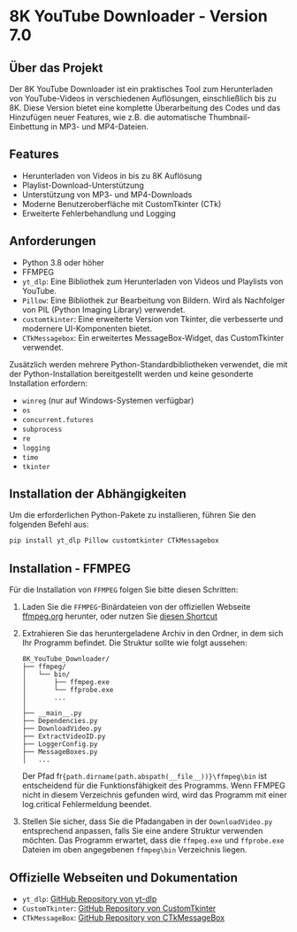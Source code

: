 # 8K YouTube Downloader - Version 7.0

## Über das Projekt

Der 8K YouTube Downloader ist ein praktisches Tool zum Herunterladen von YouTube-Videos in verschiedenen Auflösungen, einschließlich bis zu 8K. Diese Version bietet eine komplette Überarbeitung des Codes und das Hinzufügen neuer Features, wie z.B. die automatische Thumbnail-Einbettung in MP3- und MP4-Dateien.

## Features

- Herunterladen von Videos in bis zu 8K Auflösung
- Playlist-Download-Unterstützung
- Unterstützung von MP3- und MP4-Downloads
- Moderne Benutzeroberfläche mit CustomTkinter (CTk)
- Erweiterte Fehlerbehandlung und Logging

## Anforderungen

- Python 3.8 oder höher
- FFMPEG
- `yt_dlp`: Eine Bibliothek zum Herunterladen von Videos und Playlists von YouTube.
- `Pillow`: Eine Bibliothek zur Bearbeitung von Bildern. Wird als Nachfolger von PIL (Python Imaging Library) verwendet.
- `customtkinter`: Eine erweiterte Version von Tkinter, die verbesserte und modernere UI-Komponenten bietet.
- `CTkMessagebox`: Ein erweitertes MessageBox-Widget, das CustomTkinter verwendet.

Zusätzlich werden mehrere Python-Standardbibliotheken verwendet, die mit der Python-Installation bereitgestellt werden und keine gesonderte Installation erfordern:

- `winreg` (nur auf Windows-Systemen verfügbar)
- `os`
- `concurrent.futures`
- `subprocess`
- `re`
- `logging`
- `time`
- `tkinter`

## Installation der Abhängigkeiten

Um die erforderlichen Python-Pakete zu installieren, führen Sie den folgenden Befehl aus:

```bash
pip install yt_dlp Pillow customtkinter CTkMessagebox
```

## Installation - FFMPEG
Für die Installation von `FFMPEG` folgen Sie bitte diesen Schritten:
1. Laden Sie die `FFMPEG`-Binärdateien von der offiziellen Webseite [ffmpeg.org](https://ffmpeg.org/download.html) herunter, oder nutzen Sie [diesen Shortcut](https://www.gyan.dev/ffmpeg/builds/ffmpeg-git-full.7z)
2. Extrahieren Sie das heruntergeladene Archiv in den Ordner, in dem sich Ihr Programm befindet. Die Struktur sollte wie folgt aussehen:

    ```
    8K_YouTube_Downloader/
    ├── ffmpeg/
    │   └── bin/
    │       ├── ffmpeg.exe
    │       └── ffprobe.exe
    │       ...
    │
    ├── __main__.py
    ├── Dependencies.py
    ├── DownloadVideo.py
    ├── ExtractVideoID.py
    ├── LoggerConfig.py
    ├── MessageBoxes.py
    │   ...
    ```

    Der Pfad fr`{path.dirname(path.abspath(__file__))}\ffmpeg\bin` ist entscheidend für die Funktionsfähigkeit des Programms. Wenn FFMPEG nicht in diesem Verzeichnis gefunden wird, wird das Programm mit einer log.critical Fehlermeldung beendet.

3. Stellen Sie sicher, dass Sie die Pfadangaben in der `DownloadVideo.py` entsprechend anpassen, falls Sie eine andere Struktur verwenden möchten. Das Programm erwartet, dass die `ffmpeg.exe` und `ffprobe.exe` Dateien im oben angegebenen `ffmpeg\bin` Verzeichnis liegen.

## Offizielle Webseiten und Dokumentation
- `yt_dlp`: [GitHub Repository von yt-dlp](https://github.com/yt-dlp/yt-dlp)
- `CustomTkinter`: [GitHub Repository von CustomTkinter](https://github.com/TomSchimansky/CustomTkinter)
- `CTkMessageBox`: [GitHub Repository von CTkMessageBox](https://github.com/Akascape/CTkMessagebox)
